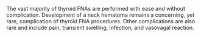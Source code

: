 The vast majority of thyroid FNAs are performed with ease and without complication. Development of a neck hematoma remains a concerning, yet rare, complication of thyroid FNA procedures. Other complications are also rare and include pain, transient swelling, infection, and vasovagal reaction.